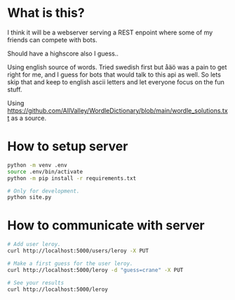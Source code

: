 # What is this?

I think it will be a webserver serving a REST enpoint where some of my friends can compete with bots.

Should have a highscore also I guess..

Using english source of words. Tried swedish first but åäö was a pain to get right for me, and I guess for bots that would talk to this api as well. So lets skip that and keep to english ascii letters and let everyone focus on the fun stuff.

Using https://github.com/AllValley/WordleDictionary/blob/main/wordle_solutions.txt as a source.


# How to setup server

```bash
python -m venv .env
source .env/bin/activate
python -m pip install -r requirements.txt

# Only for development.
python site.py
```

# How to communicate with server

```bash
# Add user leroy.
curl http://localhost:5000/users/leroy -X PUT

# Make a first guess for the user leroy.
curl http://localhost:5000/leroy -d "guess=crane" -X PUT

# See your results
curl http://localhost:5000/leroy
```